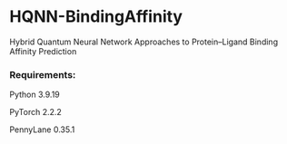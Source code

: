 # HQNN-BindingAffinity
Hybrid Quantum Neural Network Approaches to Protein–Ligand Binding Affinity Prediction

### Requirements:
Python 3.9.19

PyTorch 2.2.2

PennyLane 0.35.1

